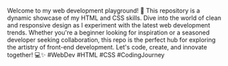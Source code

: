 Welcome to my web development playground! 🚀 This repository is a dynamic showcase of my HTML and CSS skills. Dive into the world of clean and responsive design as I experiment with the latest web development trends. Whether you're a beginner looking for inspiration or a seasoned developer seeking collaboration, this repo is the perfect hub for exploring the artistry of front-end development. Let's code, create, and innovate together! 💻✨ #WebDev #HTML #CSS #CodingJourney
